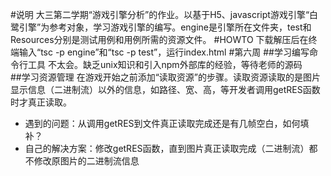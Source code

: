 ﻿#说明
大三第二学期“游戏引擎分析”的作业。以基于H5、javascript游戏引擎“白鹭引擎”为参考对象，学习游戏引擎的编写。engine是引擎所在文件夹，test和Resources分别是测试用例和用例所需的资源文件。
#HOWTO
下载解压后在终端输入“tsc -p engine”和“tsc -p test”，运行index.html
#第六周
##学习编写命令行工具
不太会。缺乏unix知识和引入npm外部库的经验，等待老师的源码    
##学习资源管理
在游戏开始之前添加“读取资源”的步骤。读取资源读取的是图片显示信息（二进制流）以外的信息，如路径、宽、高，等开发者调用getRES函数时才真正读取。       
- 遇到的问题：从调用getRES到文件真正读取完成还是有几帧空白，如何填补？
- 自己的解决方案：修改getRES函数，直到图片真正读取完成（二进制流）都不修改原图片的二进制流信息